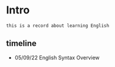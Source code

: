 # Intro

```
this is a record about learning English
```

## timeline

- 05/09/22 English Syntax Overview
